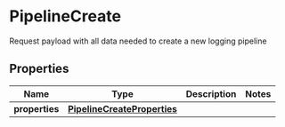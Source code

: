 # PipelineCreate

Request payload with all data needed to create a new logging pipeline
## Properties
| Name | Type | Description | Notes |
| ------------ | ------------- | ------------- | ------------- |
| **properties** | [**PipelineCreateProperties**](PipelineCreateProperties.md) |  |  |


